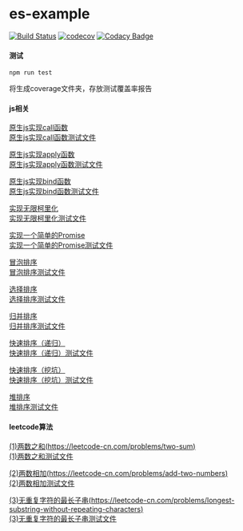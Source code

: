 # es-example
[![Build Status](https://travis-ci.org/zhouzhi3859/es-example.svg?branch=master)](https://www.travis-ci.org/zhouzhi3859/es-example)
[![codecov](https://codecov.io/gh/zhouzhi3859/es-example/branch/master/graph/badge.svg)](https://codecov.io/gh/zhouzhi3859/es-example)
[![Codacy Badge](https://api.codacy.com/project/badge/Grade/b3cae2e5e72144ceb0ebf819593ff2f8)](https://www.codacy.com/manual/zhouzhi3859/es-example?utm_source=github.com&amp;utm_medium=referral&amp;utm_content=zhouzhi3859/es-example&amp;utm_campaign=Badge_Grade)

#### 测试
```
npm run test
```
将生成coverage文件夹，存放测试覆盖率报告

#### js相关
[原生js实现call函数](es/myCall.js) \
[原生js实现call函数测试文件](test/es/myCall.test.js)

[原生js实现apply函数](es/myApply.js) \
[原生js实现apply函数测试文件](test/es/myApply.test.js)

[原生js实现bind函数](es/myBind.js) \
[原生js实现bind函数测试文件](test/es/myBind.test.js)

[实现无限柯里化](es/currying.js) \
[实现无限柯里化测试文件](test/es/currying.test.js)

[实现一个简单的Promise](es/myPromise.js) \
[实现一个简单的Promise测试文件](test/es/myPromise.test.js)

[冒泡排序](es/bubbleSort.js) \
[冒泡排序测试文件](test/es/bubbleSort.test.js)

[选择排序](es/selectionSort.js) \
[选择排序测试文件](test/es/selectionSort.test.js)

[归并排序](es/mergeSort.js) \
[归并排序测试文件](test/es/mergeSort.test.js)

[快速排序（递归）](es/quickSort1.js) \
[快速排序（递归）测试文件](test/es/quickSort1.test.js)

[快速排序（挖坑）](es/quickSort2.js) \
[快速排序（挖坑）测试文件](test/es/quickSort2.test.js)

[堆排序](es/heapSort.js) \
[堆排序测试文件](test/es/heapSort.test.js)

#### leetcode算法
[(1)两数之和(https://leetcode-cn.com/problems/two-sum)](leetcode/twoSum.js) \
[(1)两数之和测试文件](test/leetcode/twoSum.test.js)

[(2)两数相加(https://leetcode-cn.com/problems/add-two-numbers)](leetcode/addTwoNumbers.js) \
[(2)两数相加测试文件](test/leetcode/addTwoNumbers.test.js)

[(3)无重复字符的最长子串(https://leetcode-cn.com/problems/longest-substring-without-repeating-characters)](leetcode/lengthOfLongestSubstring.js) \
[(3)无重复字符的最长子串测试文件](test/leetcode/lengthOfLongestSubstring.test.js)
